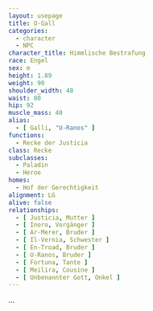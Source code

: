 ```yaml
---
layout: usepage
title: O-Gall
categories:
  - character
  - NPC
character_title: Himmlische Bestrafung
race: Engel
sex: m
height: 1.89
weight: 90
shoulder_width: 48
waist: 80
hip: 92
muscle_mass: 40
alias:
  - [ Galli, "U-Ranos" ]
functions:
  - Recke der Justicia
class: Recke
subclasses:
  - Paladin
  - Heroe
homes:
  - Hof der Gerechtigkeit
alignment: LG
alive: false
relationships:
  - [ Justicia, Mutter ]
  - [ Inoro, Vorgänger ]
  - [ Ar-Merer, Bruder ]
  - [ Il-Vernia, Schwester ]
  - [ En-Troad, Bruder ]
  - [ U-Ranos, Bruder ]
  - [ Fortuna, Tante ]
  - [ Meilira, Cousine ]
  - [ Unbenannter Gott, Onkel ]
---
```


...